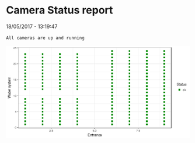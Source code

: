 Camera Status report
================
18/05/2017 - 13:19:47

    All cameras are up and running

![](camreport_files/figure-markdown_github/unnamed-chunk-2-1.png)
